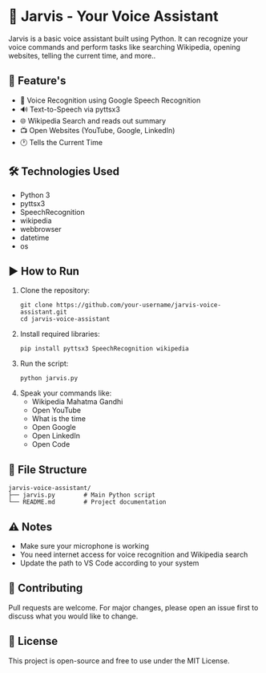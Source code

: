 <h1>🧠 Jarvis - Your Voice Assistant</h1>
<p>Jarvis is a basic voice assistant built using Python. It can recognize your voice commands and perform tasks like searching Wikipedia, opening websites, telling the current time, and more..</p>

<h2>🔧 Feature's</h2>
<ul>
  <li>🎤 Voice Recognition using Google Speech Recognition</li>
  <li>🔊 Text-to-Speech via pyttsx3</li>
  <li>🌐 Wikipedia Search and reads out summary</li>
  <li>📺 Open Websites (YouTube, Google, LinkedIn)</li>
  <li>🕐 Tells the Current Time</li>
</ul>

<h2>🛠️ Technologies Used</h2>
<ul>
  <li>Python 3</li>
  <li>pyttsx3</li>
  <li>SpeechRecognition</li>
  <li>wikipedia</li>
  <li>webbrowser</li>
  <li>datetime</li>
  <li>os</li>
</ul>

<h2>▶️ How to Run</h2>
<ol>
  <li>Clone the repository:
    <pre><code>git clone https://github.com/your-username/jarvis-voice-assistant.git
cd jarvis-voice-assistant</code></pre>
  </li>
  <li>Install required libraries:
    <pre><code>pip install pyttsx3 SpeechRecognition wikipedia</code></pre>
  </li>
  <li>Run the script:
    <pre><code>python jarvis.py</code></pre>
  </li>
  <li>Speak your commands like:
    <ul>
      <li>Wikipedia Mahatma Gandhi</li>
      <li>Open YouTube</li>
      <li>What is the time</li>
      <li>Open Google</li>
      <li>Open LinkedIn</li>
      <li>Open Code</li>
    </ul>
  </li>
</ol>

<h2>📁 File Structure</h2>
<pre><code>jarvis-voice-assistant/
├── jarvis.py        # Main Python script
└── README.md        # Project documentation</code></pre>

<h2>⚠️ Notes</h2>
<ul>
  <li>Make sure your microphone is working</li>
  <li>You need internet access for voice recognition and Wikipedia search</li>
  <li>Update the path to VS Code according to your system</li>
</ul>

<h2>🤝 Contributing</h2>
<p>Pull requests are welcome. For major changes, please open an issue first to discuss what you would like to change.</p>

<h2>📜 License</h2>
<p>This project is open-source and free to use under the MIT License.</p>
